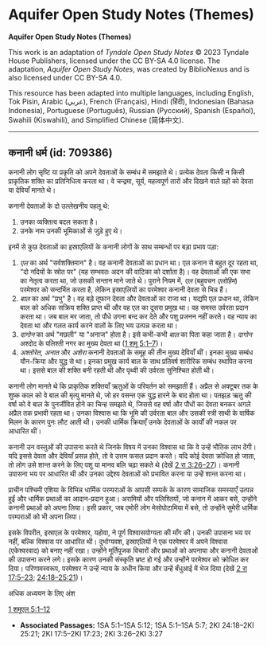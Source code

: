 # Aquifer Open Study Notes (Themes)

**Aquifer Open Study Notes (Themes)**

This work is an adaptation of *Tyndale Open Study Notes* © 2023 Tyndale House Publishers, licensed under the CC BY\-SA 4\.0 license. The adaptation, *Aquifer Open Study Notes*, was created by BiblioNexus and is also licensed under CC BY\-SA 4\.0\.

This resource has been adapted into multiple languages, including English, Tok Pisin, Arabic (عربي), French (Français), Hindi (हिंदी), Indonesian (Bahasa Indonesia), Portuguese (Português), Russian (Русский), Spanish (Español), Swahili (Kiswahili), and Simplified Chinese (简体中文).



--------------------------------

## कनानी धर्म (id: 709386)

कनानी लोग सृष्टि या प्रकृति को अपने देवताओं के सम्बंध में समझाते थे। प्रत्येक देवता किसी न किसी प्राकृतिक शक्ति का प्रतिनिधित्व करता था। वे चन्द्रमा, सूर्य, महत्वपूर्ण तारों और दिखने वाले ग्रहों को देवता या देवियाँ मानते थे।

कनानी देवताओं के दो उल्लेखनीय पहलू थे:

1. उनका व्यक्तित्व बदल सकता है।
2. उनके नाम उनकी भूमिकाओं से जुड़े हुए थे।

इनमें से कुछ देवताओं का इस्राएलियों के कनानी लोगों के साथ सम्बन्धों पर बड़ा प्रभाव पड़ा:

1. *एल* का अर्थ "सर्वशक्तिमान" है। वह कनानी देवताओं का प्रधान था। एल कनान से बहुत दूर रहता था, "दो नदियों के स्रोत पर" (यह सम्भवतः अदन की वाटिका को दर्शाता है)। वह देवताओं की एक सभा का नेतृत्व करता था, जो उसकी सन्तान माने जाते थे। पुराने नियम में, *एल* (बहुवचन *एलोहिम*) परमेश्वर को सन्दर्भित करता है, लेकिन इस्राएलियों का परमेश्वर कनानी देवता से भिन्न हैं।
2. *बाल* का अर्थ "प्रभु" है। वह बड़े तूफान देवता और देवताओं का राजा था। यद्यपि एल प्रधान था, लेकिन बाल को अधिक सक्रिय शक्ति प्राप्त थी और वह एल का दूसरा प्रमुख था। वह समस्त उर्वरता प्रदान करता था। जब बाल मर जाता, तो पौधे उगना बन्द कर देते और पशु प्रजनन नहीं करते। वह न्याय का देवता था और गलत कार्य करने वालों के लिए भय उत्पन्न करता था।
3. *दागोन* का अर्थ "मछली" या "अनाज" होता है। इसे कभी\-कभी *बाल* का पिता कहा जाता है। *दागोन* अश्दोद के पलिश्ती नगर का मुख्य देवता था ([1 शमू 5:1–7](https://ref.ly/1Sam5:1-1Sam5:7))।
4. *अश्तोरेत*, *अनात* और *अशेरा* कनानी देवताओं के समूह की तीन मुख्य देवियाँ थीं। इनका मुख्य सम्बंध यौन\-क्रिया और युद्ध से था। इनका प्रमुख कार्य बाल के साथ प्रतिवर्ष शारीरिक सम्बंध स्थापित करना था। इससे बाल की शक्ति बनी रहती थी और पृथ्वी की उर्वरता सुनिश्चित होती थी।

कनानी लोग मानते थे कि प्राकृतिक शक्तियाँ ऋतुओं के परिवर्तन को समझाती हैं। अप्रैल से अक्टूबर तक के शुष्क काल को वे बाल की मृत्यु मानते थे, जो हर वसन्त एक युद्ध हारने के बाद होता था। पतझड़ ऋतु की वर्षा को वे बाल के पुनर्जीवित होने का चिन्ह समझते थे, जिससे वह वर्षा और पौधों का देवता बनकर अगले अप्रैल तक प्रभावी रहता था। उनका विश्वास था कि भूमि की उर्वरता बाल और उसकी स्त्री साथी के वार्षिक मिलन के कारण पुनः लौट आती थी। उनकी धार्मिक क्रियाएँ उनके देवताओं के कार्यों की नकल पर आधारित थीं।

कनानी उन वस्तुओं की उपासना करते थे जिनके विषय में उनका विश्वास था कि वे उन्हें भौतिक लाभ देंगी। यदि इससे देवता और देवियाँ प्रसन्न होते, तो वे उत्तम फसल प्रदान करते। यदि कोई देवता क्रोधित हो जाता, तो लोग उसे शान्त करने के लिए पशु या मानव बलि चढ़ा सकते थे (देखें [2 रा 3:26–27](https://ref.ly/2Kgs3:26-2Kgs3:27))। कनानी उपासना भय पर आधारित थी और उनका उद्देश्य देवताओं को प्रभावित करना या उन्हें शान्त करना था।

प्राचीन पश्चिमी एशिया के विभिन्न धार्मिक परम्पराओं के आपसी सम्पर्क के कारण सामाजिक समस्याएँ उत्पन्न हुईं और धार्मिक प्रथाओं का आदान\-प्रदान हुआ। अरामियों और पलिश्तियों, जो कनान में आकर बसे, उन्होंने कनानी प्रथाओं को अपना लिया। इसी प्रकार, जब एमोरी लोग मेसोपोटामिया में बसे, तो उन्होंने सुमेरी धार्मिक परम्पराओं को भी अपना लिया।

इसके विपरीत, इस्राएल के परमेश्वर, यहोवा, ने पूर्ण विश्वासयोग्यता की माँग की। उनकी उपासना भय पर नहीं, बल्कि विश्वास पर आधारित थी। दुर्भाग्यवश, इस्राएलियों ने एक परमेश्वर में अपने विश्वास (एकेश्वरवाद) को बनाए नहीं रखा। उन्होंने मूर्तिपूजक विचारों और प्रथाओं को अपनाया और कनानी देवताओं की उपासना करने लगे। इसके कारण उनकी संस्कृति भ्रष्ट हो गई और उन्होंने परमेश्वर को क्रोधित कर दिया। परिणामस्वरूप, परमेश्वर ने उन्हें न्याय के अधीन किया और उन्हें बँधुआई में भेज दिया (देखें [2 रा 17:5–23](https://ref.ly/2Kgs17:5-2Kgs17:23); [24:18–25:21](https://ref.ly/2Kgs24:18-2Kgs25:21))।

अधिक अध्ययन के लिए अंश

[1 शमूएल 5:1–12](https://ref.ly/1Sam5:1-1Sam5:12)

* **Associated Passages:** 1SA 5:1–1SA 5:12; 1SA 5:1–1SA 5:7; 2KI 24:18–2KI 25:21; 2KI 17:5–2KI 17:23; 2KI 3:26–2KI 3:27

